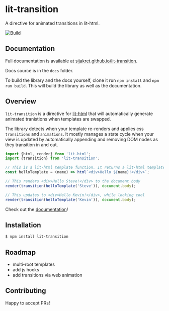 # lit-transition

A directive for animated transitions in lit-html.

![Build](https://github.com/sijakret/lit-transition/workflows/Build/badge.svg?branch=master)

## Documentation

Full documentation is available at [sijakret.github.io/lit-transition](https://sijakret.github.io/lit-transition).

Docs source is in the `docs` folder.

To build the library and the docs yourself,
clone it run `npm install` and `npm run build`.
This will build the library as well as the documentation.

## Overview

`lit-transition` is a directive for [lit-html](https://lit-html.polymer-project.org/) that will automatically generate animated tranistions when templates are swapped.

The library detects when your template re-renders and applies css `transitions` and `animations`.
It mostly manages a state cycle when your view is updated
by automatically appending and removing DOM nodes as they transition in and out.

```javascript
import {html, render} from 'lit-html';
import {transition} from 'lit-transition';

// This is a lit-html template function. It returns a lit-html template.
const helloTemplate = (name) => html`<div>Hello ${name}!</div>`;

// This renders <div>Hello Steve!</div> to the document body
render(transition(helloTemplate('Steve')), document.body);

// This updates to <div>Hello Kevin!</div>, while looking cool
render(transition(helloTemplate('Kevin')), document.body);
```

Check out the [documentation](https://sijakret.github.io/lit-transition)!

## Installation

```bash
$ npm install lit-transition
```

## Roadmap

* multi-root templates
* add js hooks
* add transitions via web animation

## Contributing

Happy to accept PRs!